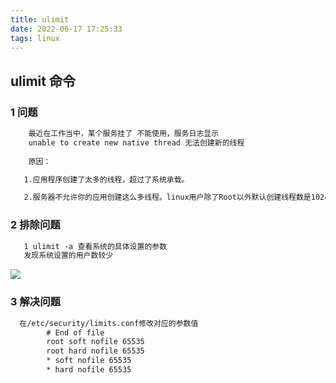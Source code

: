 ```yaml
---
title: ulimit
date: 2022-06-17 17:25:33
tags: linux
---
```

## ulimit 命令
###  1 问题
```xml
    最近在工作当中，某个服务挂了 不能使用，服务日志显示
    unable to create new native thread 无法创建新的线程
    
    原因：

   1.应用程序创建了太多的线程，超过了系统承载。

   2.服务器不允许你的应用创建这么多线程。linux用户除了Root以外默认创建线程数是1024.
```

### 2 排除问题
```xml
   1 ulimit -a 查看系统的具体设置的参数
   发现系统设置的用户数较少
```
![](/../../static/linux/ulimit.png)

### 3 解决问题
```xml
  在/etc/security/limits.conf修改对应的参数值
        # End of file
        root soft nofile 65535
        root hard nofile 65535
        * soft nofile 65535
        * hard nofile 65535 
```


